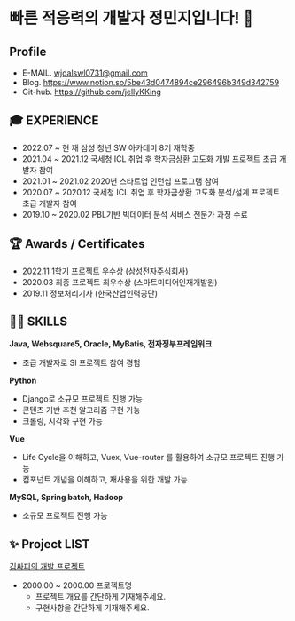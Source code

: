 # 빠른 적응력의 개발자 정민지입니다! 🤗

## Profile

- E-MAIL.      wjdalswl0731@gmail.com
- Blog.          https://www.notion.so/5be43d0474894ce296496b349d342759
- Git-hub.     https://github.com/jellyKKing

## 🎓 EXPERIENCE

- 2022.07 ~ 현     재    삼성 청년 SW 아카데미 8기 재학중
- 2021.04 ~ 2021.12    국세청 ICL 취업 후 학자금상환 고도화 개발 프로젝트 초급 개발자 참여
- 2021.01 ~ 2021.02    2020년 스타트업 인턴십 프로그램 참여
- 2020.07 ~ 2020.12    국세청 ICL 취업 후 학자금상환 고도화 분석/설계 프로젝트 초급 개발자 참여
- 2019.10 ~ 2020.02    PBL기반 빅데이터 분석 서비스 전문가 과정 수료     

## 🏆 Awards / Certificates

- 2022.11     1학기 프로젝트 우수상  (삼성전자주식회사)
- 2020.03     최종 프로젝트 최우수상 (스마트미디어인재개발원)
- 2019.11     정보처리기사 (한국산업인력공단)

## 👨‍💻 **SKILLS**

**Java, Websquare5, Oracle, MyBatis, 전자정부프레임워크**

- 초급 개발자로 SI 프로젝트 참여 경험

**Python**

- Django로 소규모 프로젝트 진행 가능
- 콘텐츠 기반 추천 알고리즘 구현 가능
- 크롤링, 시각화 구현 가능

**Vue**

- Life Cycle을 이해하고, Vuex, Vue-router 를 활용하여 소규모 프로젝트 진행 가능
- 컴포넌트 개념을 이해하고, 재사용을 위한 개발 가능

**MySQL, Spring batch, Hadoop**

- 소규모 프로젝트 진행 가능

## ✨ Project LIST

[김싸피의 개발 프로젝트](https://www.notion.so/4eed6518e8aa43979169bf92a2e8d881)
- 2000.00 ~ 2000.00    프로젝트명
    - 프로젝트 개요를 간단하게 기재해주세요.
    - 구현사항을 간단하게 기재해주세요.
